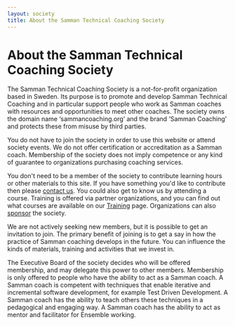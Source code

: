 ```yaml
---
layout: society
title: About the Samman Technical Coaching Society
---
```


# About the Samman Technical Coaching Society

The Samman Technical Coaching Society is a not-for-profit organization based in Sweden. Its purpose is to promote and develop Samman Technical Coaching and in particular support people who work as Samman coaches with resources and opportunities to meet other coaches. The society owns the domain name ‘sammancoaching.org’ and the brand ‘Samman Coaching’ and protects these from misuse by third parties.

You do not have to join the society in order to use this website or attend society events. We do not offer certification or accreditation as a Samman coach. Membership of the society does not imply competence or any kind of guarantee to organizations purchasing coaching services.

You don't need to be a member of the society to contribute learning hours or other materials to this site. If you have something you'd like to contribute then please [contact us](/contact.html). You could also get to know us by attending a course. Training is offered via partner organizations, and you can find out what courses are available on our [Training](training.html) page. Organizations can also [sponsor](sponsorship.html) the society.

We are not actively seeking new members, but it is possible to get an invitation to join. The primary benefit of joining is to get a say in how the practice of Samman coaching develops in the future. You can influence the kinds of materials, training and activities that we invest in.

The Executive Board of the society decides who will be offered membership, and may delegate this power to other members. Membership is only offered to people who have the ability to act as a Samman coach. A Samman coach is competent with techniques that enable iterative and incremental software development, for example Test Driven Development. A Samman coach has the ability to teach others these techniques in a pedagogical and engaging way. A Samman coach has the ability to act as mentor and facilitator for Ensemble working.


